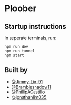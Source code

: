 # Ploober

## Startup instructions

In seperate terminals, run:
```
npm run dev
npm run tunnel
npm start
```

## Built by

- [@Jimmy-Lin-91](https://github.com/Jimmy-Lin-91)
- [@Brambleshadow11](https://github.com/Brambleshadow11)
- [@PhillipACastillo](https://github.com/PhillipACastillo)
- [@jonathanlim035](https://github.com/jonathanlim035)

